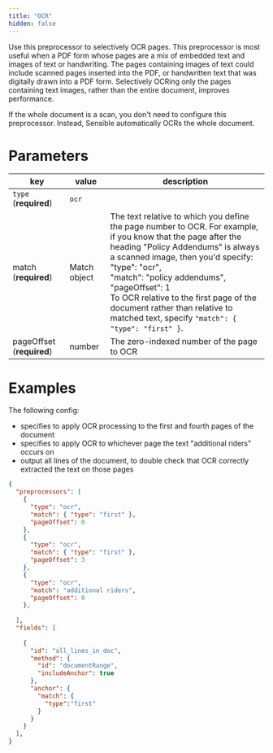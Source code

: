 ```yaml
---
title: "OCR"
hidden: false
---
```




Use this preprocessor to selectively OCR pages. This preprocessor is most useful when a PDF form whose pages are a mix of embedded text and images of text or handwriting. The pages containing images of text could include scanned pages inserted into the PDF, or handwritten text that was digitally drawn into a PDF form. Selectively OCRing only the pages containing text images, rather than the entire document, improves performance. 

If the whole document is a scan, you don't need to configure this preprocessor. Instead, Sensible automatically OCRs the whole document.

Parameters
====

| key                       | value        | description                                                  |
| ------------------------- | ------------ | ------------------------------------------------------------ |
| `type` (**required**)     | `ocr`        |                                                              |
| match (**required**)      | Match object | The text relative to which you define the page number to OCR.  For example, if you know that the page after the heading "Policy Addendums" is always a scanned image, then you'd specify: <br>      "type": "ocr",<br/>      "match": "policy addendums",<br/>      "pageOffset": 1<br/> To OCR  relative to the first page of the document rather than relative to matched text, specify `"match": { "type": "first" }`. |
| pageOffset (**required**) | number       | The zero-indexed number of the page to OCR                   |

Examples
====

The following config:

- specifies to apply OCR processing to the first and fourth pages of the document
- specifies to apply OCR to whichever page the text "additional riders" occurs on
- output all lines of the document, to double check that OCR correctly extracted the text on those pages  

```json
{
  "preprocessors": [
    {
      "type": "ocr",
      "match": { "type": "first" },
      "pageOffset": 0
    },
    {
      "type": "ocr",
      "match": { "type": "first" },
      "pageOffset": 3
    },
    {
      "type": "ocr",
      "match": "additional riders",
      "pageOffset": 0
    },  
      
  ],
  "fields": [
     
    {
      "id": "all_lines_in_doc",
      "method": {
        "id": "documentRange",
        "includeAnchor": true
      },
      "anchor": {
        "match": {
          "type":"first"
        }
      }
    }
  ],
}
```

